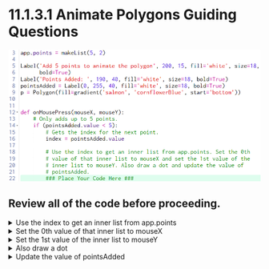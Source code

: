 # 11.1.3.1 Animate Polygons Guiding Questions

![code](./img1.png)

## Review all of the code before proceeding.

<details><summary>Use the index to get an inner list from app.points</summary>
<details><summary>What is "the index"?</summary>

> The variable `index` on line 16
</details>

<details><summary>What does an "inner list" in app.points represent?</summary>

> A single point (coordinate)
</details>

<details><summary>What is app.points?</summary>

> `app.points` is a 2D list with 5 rows and 2 columns
</details>

<details><summary>How do you get an inner list from app.points?</summary>

> Use `listName[i]` to get an item out of a list at index `i`
</details>

<details><summary>What should you do with the inner list?</summary>

> Store it in a variable, maybe called `point`

<details><summary>How do you store it?</summary>

> `point = app.points[index]`
</details>
</details>
</details>

<details><summary>Set the 0th value of that inner list to mouseX</summary>

<details><summary>What is "that inner list"?</summary>

> You should have named it `point` if you followed the previous set of questions

</details>

<details><summary>How do you "set the 0th" value?</summary>

> Use `L[i] = n` to set the ith value of the list `L` to `n`

</details>

</details>

<details><summary>Set the 1st value of the inner list to mouseY</summary>

> Read the previous questions

</details>

<details><summary>Also draw a dot</summary>

<details><summary>What shape are the dots?  What properties do you need to set?</summary>

> Run the solution and click the screen and examine the dots to figure out what shape they are and the properties to set.

</details>
</details>

<details><summary>Update the value of pointsAdded</summary>

<details><summary>What is pointsAdded?</summary>

> `pointsAdded` is a label that holds the number of points that have been added.

</details>

<details><summary>How many points did you add?</summary>

> We clicked once, adding 1 point.  So we need to increase `pointsAdded.value` by 1.
</details>
</details>

